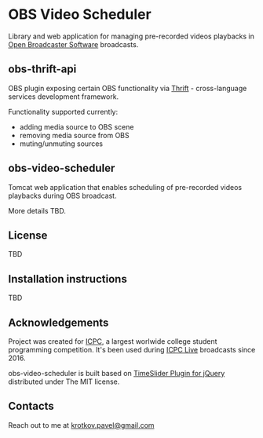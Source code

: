 # OBS Video Scheduler

Library and web application for managing pre-recorded videos playbacks in [Open Broadcaster Software](https://obsproject.com/) broadcasts.

## obs-thrift-api

OBS plugin exposing certain OBS functionality via [Thrift](https://thrift.apache.org/) - cross-language services development framework.

Functionality supported currently:
- adding media source to OBS scene
- removing media source from OBS
- muting/unmuting sources

## obs-video-scheduler

Tomcat web application that enables scheduling of pre-recorded videos playbacks during OBS broadcast.

More details TBD.

## License
TBD

## Installation instructions
TBD

## Acknowledgements
Project was created for [ICPC](https://icpc.baylor.edu/), a largest worlwide college student programming competition.
It's been used during [ICPC Live](http://live.icpc.global/) broadcasts since 2016.

obs-video-scheduler is built based on [TimeSlider Plugin for jQuery](https://github.com/v-v-vishnevskiy/timeslider) distributed under The MIT license.

## Contacts
Reach out to me at krotkov.pavel@gmail.com
